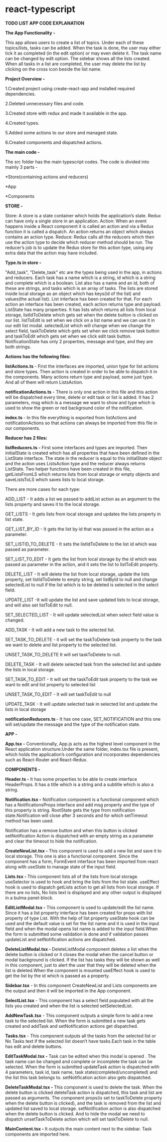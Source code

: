 # react-typescript
<b> TODO LIST APP CODE EXPLANATION </b>


<b>The App Functionality - </b>

This app allows users to create a list of topics. Under each of these topics/lists, tasks can be added. When the task is done, the user may either tick it as completed (in the edit option) or may even delete it. The task name can be changed by edit option. The sidebar shows all the lists created. When all tasks in a list are completed, the user may delete the list by clicking on the cross icon beside the list name.


<b>Project Overview - </b>

1.Created project using create-react-app and installed required dependencies.

2.Deleted unnecessary files and code.

3.Created store with redux and made it available in the app.

4.Created types.

5.Added some actions to our store and managed state.

6.Created components and dispatched actions.

<b>The main code - </b>

The src folder has the main typescript codes.
The code is divided into mainly 3 parts - 

*Store(containing actions and reducers)

*App

*Components

<b>STORE - </b>

Store: A store is a state container which holds the application’s state. Redux can have only a single store in an application.
Action: When an event happens inside a React component it is called an action and via a Redux function it is called a dispatch. An action returns an object which always contains  an action type.
Reduce: Redux calls all the reducers which then use the action type to decide
 which reducer method should be run. The reducer’s job is to update the Redux store for this action type, using any extra data that the action may have included.


<b>Type.ts in store -</b>

"Add_task", "Delete_task" etc are the types being used in the app, in actions and reducers.
Each task has a name which is a string, id which is a string and complete which is a boolean.
List also has a name and an id, both of these are strings, and tasks which is an array of tasks.
The lists are stored inside local storage as an object which has keys(id of the list) and values(the actual list). List interface has been created for that.
For each action an interface has been created, each action returns type and payload.
ListState has many properties. It has lists which  returns all lists from local storage, listIdToDelete which gets set when the delete button is clicked on our list. 
listToEdit is set when we click on a list name and we can use it in our edit list modal.
selectedList which will change when we change the select field, taskToDelete which gets set when we click remove task button and taskToEdit which gets set when we click edit task button.
NotificationState has only 2 properties, message and type, and they are both strings.

<b>Actions has the following files:</b>

<b>listActions.ts</b> - First the interfaces are imported, union type for list actions and store types. 
Then action is created in order to be able to dispatch it in the components. Many actions return type and payload, some just type. And all of them will return ListsAction.

<b>notificationActions.ts</b> - There is only one action in this file and this action will be dispatched every time, delete or edit task or list is added. It has 2 parameters, msg which is a message we want to show  and type which is used to show the green or red background color of the notification.

<b>index.ts </b> - In this file everything is exported from listActions and notificationActions 
 so that actions can always be imported from this file in our components.


<b>Reducer has 2 files:</b>

<b>listReducers.ts -</b>  First some interfaces and types are imported. Then  initialState is created which has all properties that have been defined in the ListState interface. The state in the reducer is equal to this initialState object and the action uses ListsAction type and the reducer  always returns ListState. Two helper functions have been created in this file, getListsFromLS which returns lists from local storage or empty objects and saveListsToLS which saves lists to local storage.

There are more cases for each type:

ADD_LIST - It adds a list we passed to addList action as an argument to the lists property and saves it to the local storage.

GET_LISTS - It gets lists from local storage and updates the lists property in list state.

GET_LIST_BY_ID - It gets the list by id that was passed in the action as a parameter.

SET_LISTID_TO_DELETE - It sets the listIdToDelete to the list id which was passed as parameter.

SET_LIST_TO_EDIT - It gets the list from local storage by the id which was  passed as parameter in the  action, and it sets the list to listToEdit property.

DELETE_LIST  - It will delete the list from local storage, update the lists property, set listIdToDelete to empty string, set listById to null and change selectedList to null if the list which is to be deleted is selected in the select field.

UPDATE_LIST -It will update the list and save updated lists to local storage, and will also set listToEdit to null.

SET_SELECTED_LIST - It will update selectedList when select field value is changed.

ADD_TASK - It will add a new task to the selected list.

SET_TASK_TO_DELETE - it will set the taskToDelete task property to the task we want to delete and list property to the selected list.

UNSET_TASK_TO_DELETE It will set taskToDelete to null.

DELETE_TASK - It will delete selected task from the selected list and update the lists in local storage.

SET_TASK_TO_EDIT - It will set the taskToEdit task property to the task we want to edit and list property to selected list

UNSET_TASK_TO_EDIT - It will set taskToEdit to null

UPDATE_TASK - It will update selected task in selected list and update the lists in local storage

<b>notificationReducers.ts </b>- It has one case, SET_NOTIFICATION and this one will set/update 
 the message and the type of the notification state.

<b>APP - </b>

<b>App.tsx  -</b> Conventionally, App.js acts as the highest level component in the React application structure.Under the same folder, index.tsx file is present, which holds the application’s configuration and incorporates dependencies such as React-Router and React-Redux. 


<b>COMPONENTS - </b>

<b>Header.ts -</b>
 It has some properties to be able to create interface HeaderProps. It has a title which is a string and a subtitle which is also a string.

<b>Notification.tsx -</b>
 Notification component is a functional component which has a NotificationsProps interface and add msg property and the type of this property is string. RootState gets the type from notification state.Notification will close after 3 seconds and for which setTimeout method has been used.

Notification has a remove button and when this button is clicked setNotification Action is dispatched with an empty string as a parameter and clear the timeout to hide the notification.

<b>CreateNewList.tsx - </b>
This component is used to add a new list and save it to local storage. This one is also a functional component. Since the component has a form, FormEvent interface has been imported from react along with useState to manage state of the input field.

<b>Lists.tsx - </b>
This component lists all of the lists from local storage. useSelector is used to hook and bring the lists from the list state. useEffect hook is used to dispatch getLists action to get all lists from local storage. If there are no lists, No lists text is displayed and any other output is displayed in a bulma panel-block.

<b>EditListModal.tsx -</b>
 This component is used to update/edit the list name.
Since it has a list property  interface has been created for props with list property of type List. With the help of list property  useState hook can be used and the default value is set for the list name and it is used in the input field and when the modal opens list name is added to the input field.When the form is submitted some validation is done and if validation passes updateList and setNotification actions are dispatched.


<b>DeleteListModal.tsx - </b>
DeleteListModal component deletes a list when the delete button is clicked or it  closes the modal when the cancel button or modal background is clicked. If the list has tasks they will be shown as well in this component, just to alert the user that they will be deleted when the list is deleted.When the component is mounted useEffect hook is used to get the list by the id which is passed as a property.

<b>Sidebar.tsx</b> - In this component CreateNewList and Lists components are the output and then it will be imported in the App component.

<b>SelectList.tsx</b> - This component has a select field populated with all the lists you created and when the list is selected setSelectedList.

<b>AddNewTask.tsx</b> - This component outputs a simple form to add a new task to the selected list.
When the form is submitted a new task gets created and addTask and setNotification actions get dispatched.


<b>Tasks.tsx</b> - This component outputs all the tasks from the selected list or No Tasks text if the selected list doesn’t have tasks.Each task in the table has edit and delete buttons.


<b>EditTaskModal.tsx - </b>
Task can be edited when this modal is opened . The task name can be changed and complete  or incomplete the task can be selected. When the form is submitted updateTask action is dispatched with 4 parameters, task id, task name, task state(completed/uncompleted) and the list this task belongs to. setNotification action also gets dispatched.


<b>DeleteTaskModal.tsx - </b>
This component is used to delete the task. When the delete button is clicked deleteTask action is dispatched, this task and list are passed as arguments. The component props(is set to taskToDelete property when the delete button is clicked), and the task is removed from the list and updated list saved to local storage. setNotification action is also dispatched when the delete button is clicked. And to hide the modal we need to dispatch unsetTaskToDelete action which will set taskToDelete to null.


<b>MainContent.tsx - </b>
It outputs the main content next to the sidebar. Task components are imported here.
